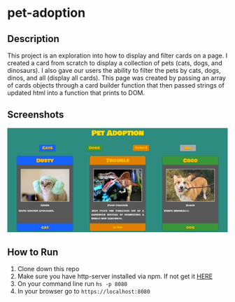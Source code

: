 # pet-adoption

## Description 
This project is an exploration into how to display and filter cards on a page. I created a card from scratch to display a collection of pets (cats, dogs, and dinosaurs). I also gave our users the ability to filter the pets by cats, dogs, dinos, and all (display all cards). This page was created by passing an array of cards objects through a card builder function that then passed strings of updated html into a function that prints to DOM.

## Screenshots
![Main Screen](./screenshots/Pet-Adoption.png)

## How to Run
1. Clone down this repo
2. Make sure you have http-server installed via npm. If not get it
[HERE](https://www.npmjs.com/package/http-server)
3. On your command line run `hs -p 8080`
4. In your browser go to `https://localhost:8080`

